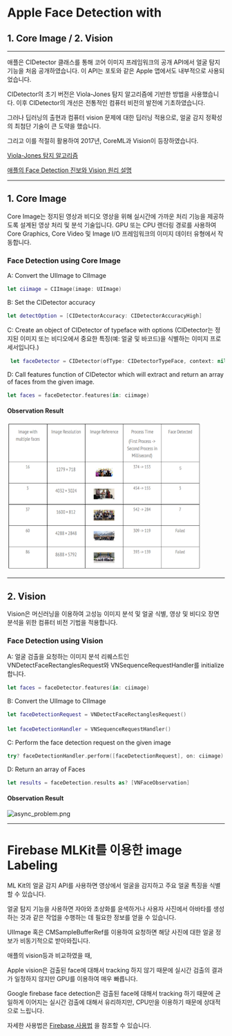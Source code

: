 # Apple Face Detection with
## 1. Core Image / 2. Vision

---
애플은 CIDetector 클래스를 통해 코어 이미지 프레임워크의 공개 API에서 얼굴 탐지 기능을 처음 공개하였습니다. 이 API는 포토와 같은 Apple 앱에서도 내부적으로 사용되었습니다.

CIDetector의 초기 버전은 Viola-Jones 탐지 알고리즘에 기반한 방법을 사용했습니다. 이후 CIDetector의 개선은 전통적인 컴퓨터 비전의 발전에 기초하였습니다.

그러나 딥러닝의 출현과 컴퓨터 vision 문제에 대한 딥러닝 적용으로, 얼굴 감지 정확성의 최첨단 기술이 큰 도약을 했습니다.

그리고 이를 적절히 활용하여 2017년, CoreML과 Vision이 등장하였습니다.

[Viola-Jones 탐지 알고리즘](https://en.wikipedia.org/wiki/Viola–Jones_object_detection_framework)

[애플의 Face Detection 진보와 Vision 원리 설명](https://machinelearning.apple.com/2017/11/16/face-detection.html#1)

---

## 1. Core Image

Core Image는 정지된 영상과 비디오 영상을 위해 실시간에 가까운 처리 기능을 제공하도록 설계된 영상 처리 및 분석 기술입니다. GPU 또는 CPU 렌더링 경로를 사용하여 Core Graphics, Core Video 및 Image I/O 프레임워크의 이미지 데이터 유형에서 작동합니다.

### Face Detection using Core Image ###

A: Convert the UIImage to CIImage

```swift
let ciimage = CIImage(image: UIImage)
```

B: Set the CIDetector accuracy
```swift
let detectOption = [CIDetectorAccuracy: CIDetectorAccuracyHigh]
```

C: Create an object of CIDetector of typeface with options (CIDetector는 정지된 이미지 또는 비디오에서 중요한 특징(예: 얼굴 및 바코드)을 식별하는 이미지 프로세서입니다.)
```swift
 let faceDetector = CIDetector(ofType: CIDetectorTypeFace, context: nil, options: detectOption)
```
D: Call features function of CIDetector which will extract and return an array of faces from the given image.
 ```swift
 let faces = faceDetector.features(in: ciimage)
 ```

#### Observation Result ####

 <img src='./assets/ci.png' width='450'>

 ---


## 2. Vision

Vision은 머신러닝을 이용하여 고성능 이미지 분석 및 얼굴 식별, 영상 및 비디오 장면 분석을 위한 컴퓨터 비전 기법을 적용합니다.

### Face Detection using Vision ###

A: 얼굴 검출을 요청하는 이미지 분석 리퀘스트인 VNDetectFaceRectanglesRequest와 VNSequenceRequestHandler를 initialize 합니다.

```swift
let faces = faceDetector.features(in: ciimage)
```
B: Convert the UIImage to CIImage

```swift
let faceDetectionRequest = VNDetectFaceRectanglesRequest()

let faceDetectionHandler = VNSequenceRequestHandler()
````
C: Perform the face detection request on the given image

```swift
try? faceDetectionHandler.perform([faceDetectionRequest], on: ciimage)
````
D: Return an array of Faces

```swift
let results = faceDetection.results as? [VNFaceObservation]
````

#### Observation Result ####

 <img src='./assets/vn.png' alt='async_problem.png' width='450'>



---

# Firebase MLKit를 이용한 image Labeling

ML Kit의 얼굴 감지 API를 사용하면 영상에서 얼굴을 감지하고 주요 얼굴 특징을 식별할 수 있습니다.

얼굴 탐지 기능을 사용하면 자아와 초상화를 윤색하거나 사용자 사진에서 아바타를 생성하는 것과 같은 작업을 수행하는 데 필요한 정보를 얻을 수 있습니다.

UIImage 혹은 CMSampleBufferRef를 이용하여 요청하면 해당 사진에 대한 얼굴 정보가 비동기적으로 받아와집니다.

애플의 vision등과 비교하였을 때,

Apple vision은 검출된 face에 대해서 tracking 하지 않기 때문에 실시간 검출의 결과가 일정하지 않지만 GPU를 이용하여 매우 빠릅니다.

Google firebase face detection은 검출된 face에 대해서 tracking 하기 때문에 균일하게 이어지는 실시간 검출에 대해서 유리하지만, CPU만을 이용하기 때문에 상대적으로 느립니다.

자세한 사용법은 [Firebase 사용법](
https://firebase.google.com/docs/ml-kit/ios/detect-faces) 을 참조할 수 있습니다.
